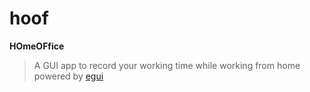 # hoof

**HOmeOFfice**
> A GUI app to record your working time while working from home  
> powered by [egui](https://github.com/emilk/egui)
